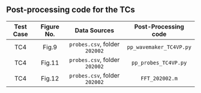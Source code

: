 ## Post-processing code for the TCs

| Test Case| Figure No. | Data Sources | Post-Processing code  |
|  :----:  |  :----:    |    :----:    |      :----:           |
|   TC4    |   Fig.9    | `probes.csv`, folder `202002` | `pp_wavemaker_TC4VP.py`  |
|   TC4    |   Fig.11   | `probes.csv`, folder `202002` | `pp_probes_TC4VP.py`  |
|   TC4    |   Fig.12   | `probes.csv`, folder `202002` | `FFT_202002.m`  |
